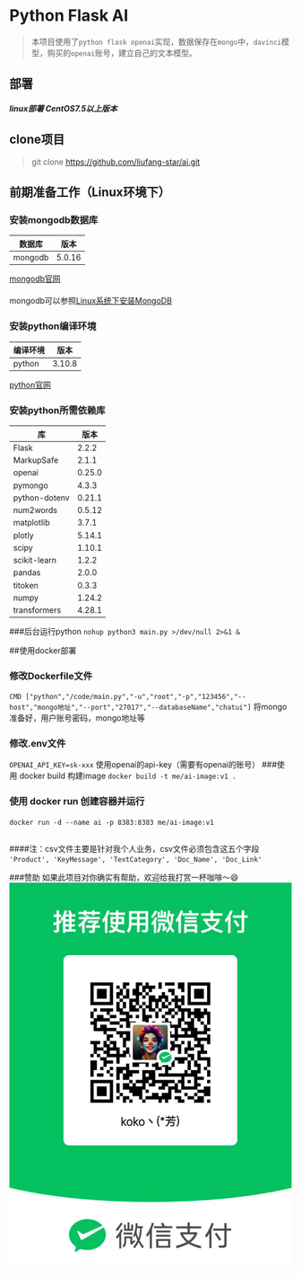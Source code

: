 # Python Flask AI

>本项目使用了`python flask openai`实现，数据保存在`mongo`中，`davinci`模型，购买的`openai`账号，建立自己的文本模型。
## 部署
##### linux部署 CentOS7.5以上版本

## clone项目
>git clone https://github.com/liufang-star/ai.git

## 前期准备工作（Linux环境下）
### 安装mongodb数据库

| 数据库     | 版本     |
|---------|--------|
| mongodb | 5.0.16 |
[mongodb官网](https://www.mongodb.com/try/download/community)
####
mongodb可以参照[Linux系统下安装MongoDB](https://blog.csdn.net/DecadentF/article/details/119536858?ops_request_misc=%257B%2522request%255Fid%2522%253A%2522168196341016800182118768%2522%252C%2522scm%2522%253A%252220140713.130102334..%2522%257D&request_id=168196341016800182118768&biz_id=0&utm_medium=distribute.pc_search_result.none-task-blog-2~all~top_click~default-4-119536858-null-null.142^v85^insert_down1,239^v2^insert_chatgpt&utm_term=linux%E5%AE%89%E8%A3%85mongodb&spm=1018.2226.3001.4187)

### 安装python编译环境

| 编译环境   | 版本     |
|--------|--------|
| python | 3.10.8 |
[python官网](https://www.python.org/downloads/)

### 安装python所需依赖库

| 库             | 版本          |
|---------------|-------------|
| Flask         | 2.2.2       |
| MarkupSafe    | 2.1.1       |
| openai        | 0.25.0      |
| pymongo       | 4.3.3       |
| python-dotenv | 0.21.1      |
| num2words     | 0.5.12      |
| matplotlib    | 3.7.1       |
| plotly        | 5.14.1      |
| scipy         | 1.10.1      |
| scikit-learn  | 1.2.2       |
| pandas        | 2.0.0       |
| titoken       | 0.3.3       |
| numpy         | 1.24.2      |
| transformers  | 4.28.1      |

###后台运行python
`nohup python3 main.py >/dev/null 2>&1 &`

##使用docker部署
### 修改Dockerfile文件
`CMD ["python","/code/main.py","-u","root","-p","123456","--host","mongo地址","--port","27017","--databaseName","chatui"]`
将mongo准备好，用户账号密码，mongo地址等
### 修改.env文件
`OPENAI_API_KEY=sk-xxx`
使用openai的api-key（需要有openai的账号）
###使用 docker build 构建image
`docker build -t me/ai-image:v1 .`
### 使用 docker run 创建容器并运行
`docker run -d --name ai -p 8383:8383 me/ai-image:v1`
##
####注：csv文件主要是针对我个人业务，csv文件必须包含这五个字段
`'Product', 'KeyMessage', 'TextCategory', 'Doc_Name', 'Doc_Link'`

###赞助
如果此项目对你确实有帮助，欢迎给我打赏一杯咖啡～😄
![img.png](img.png)
